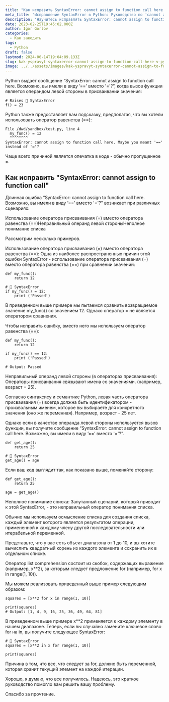 ```yaml
---
title: "Как исправить SyntaxError: cannot assign to function call here в Python"
meta_title: "Исправление SyntaxError в Python: Руководство по 'cannot assign to function call"
description: "Научитесь исправлять SyntaxError: cannot assign to function call here в Python с примерами кода и решениями, предложенными Игорем Горловым, чтобы с легкостью находить и устранять эту распространенную ошибку."
date: 2023-02-25T19:45:02.000Z
author: Igor Gorlov
categories:
  - Как закодить
tags:
  - Python
draft: false
lastmod: 2024-06-14T19:04:09.133Z
slug: kak-yspravyt-syntaxerror-cannot-assign-to-function-call-here-v-python
image: ../../assets/images/kak-yspravyt-syntaxerror-cannot-assign-to-function-call-here-v-python.avif
---
```


Python выдает сообщение “SyntaxError: cannot assign to function call here. Возможно, вы имели в виду ’==’ вместо '='?”, когда вызов функции является операндом левой стороны в присваивании значения:

<!-- wp:code -->
<pre class="wp-block-code"><code lang="php" class="language-php"># Raises 🚫 SyntaxError
f() = 23
</code></pre>
<!-- /wp:code -->

Python также предоставляет вам подсказку, предполагая, что вы хотели использовать оператор равенства (==):

<!-- wp:code -->
<pre class="wp-block-code"><code lang="python" class="language-python">File /dwd/sandbox/test.py, line 4
  my_func() = 12
  ^^^^^^^^
SyntaxError: cannot assign to function call here. Maybe you meant '==' instead of '='?
</code></pre>
<!-- /wp:code -->

Чаще всего причиной является опечатка в коде - обычно пропущенное =.

<h2 class="wp-block-heading">Как исправить "SyntaxError: cannot assign to function call"</h2>

Длинная ошибка “SyntaxError: cannot assign to function call here. Возможно, вы имели в виду ’==’ вместо '='?” возникает при различных сценариях:

Использование оператора присваивания (=) вместо оператора равенства (==)Неправильный операнд левой стороныНеполное понимание списка

Рассмотрим несколько примеров.

Использование оператора присваивания (=) вместо оператора равенства (==): Одна из наиболее распространенных причин этой ошибки SyntaxError - использование оператора присваивания (=) вместо оператора равенства (==) при сравнении значений:

<!-- wp:code -->
<pre class="wp-block-code"><code lang="python" class="language-python">def my_func():
    return 12

# 🚫 SyntaxError
if my_func() = 12:
    print ('Passed')
</code></pre>
<!-- /wp:code -->

В приведенном выше примере мы пытаемся сравнить возвращаемое значение my_func() со значением 12. Однако оператор = не является оператором сравнения.

Чтобы исправить ошибку, вместо него мы используем оператор равенства (==):

<!-- wp:code -->
<pre class="wp-block-code"><code lang="python" class="language-python">def my_func():
    return 12

if my_func() == 12:
    print ('Passed')

# Output: Passed
</code></pre>
<!-- /wp:code -->

Неправильный операнд левой стороны (в операторах присваивания): Операторы присваивания связывают имена со значениями. (например, возраст = 25).

Согласно синтаксису и семантике Python, левая часть оператора присваивания (=) всегда должна быть идентификатором - произвольным именем, которое вы выбираете для конкретного значения (оно же переменная). Например, возраст - 25 лет.

Однако если в качестве операнда левой стороны используется вызов функции, вы получите сообщение “SyntaxError: cannot assign to function call here. Возможно, вы имели в виду ’==’ вместо '='?”.

<!-- wp:code -->
<pre class="wp-block-code"><code lang="python" class="language-python">def get_age():
    return 25

# 🚫 SyntaxError
get_age() = age
</code></pre>
<!-- /wp:code -->

Если ваш код выглядит так, как показано выше, поменяйте сторону:

<!-- wp:code -->
<pre class="wp-block-code"><code lang="python" class="language-python">def get_age():
    return 25

age = get_age()
</code></pre>
<!-- /wp:code -->

Неполное понимание списка: Запутанный сценарий, который приводит к этой SyntaxError, - это неправильный оператор понимания списка.

Обычно мы используем осмысление списка для создания списка, каждый элемент которого является результатом операции, примененной к каждому члену другой последовательности или итерабельной переменной.

Представьте, что у вас есть объект диапазона от 1 до 10, и вы хотите вычислить квадратный корень из каждого элемента и сохранить их в отдельном списке.

Оператор list comprehension состоит из скобок, содержащих выражение (например, x\*\*2), за которым следует предложение for (например, for x in range(1, 10)).

Мы можем реализовать приведенный выше пример следующим образом:

<!-- wp:code -->
<pre class="wp-block-code"><code lang="python" class="language-python">squares = [x**2 for x in range(1, 10)]

print(squares)
# Output: [1, 4, 9, 16, 25, 36, 49, 64, 81]
</code></pre>
<!-- /wp:code -->

В приведенном выше примере x\*\*2 применяется к каждому элементу в нашем диапазоне. Теперь, если вы случайно замените ключевое слово for на in, вы получите следующее SyntaxError:

<!-- wp:code -->
<pre class="wp-block-code"><code lang="python" class="language-python"># 🚫 SyntaxError
squares = [x**2 in x for range(1, 10)]

print(squares)
</code></pre>
<!-- /wp:code -->

Причина в том, что все, что следует за for, должно быть переменной, которая хранит текущий элемент на каждой итерации.

Хорошо, я думаю, что все получилось. Надеюсь, это краткое руководство помогло вам решить вашу проблему.

Спасибо за прочтение.

